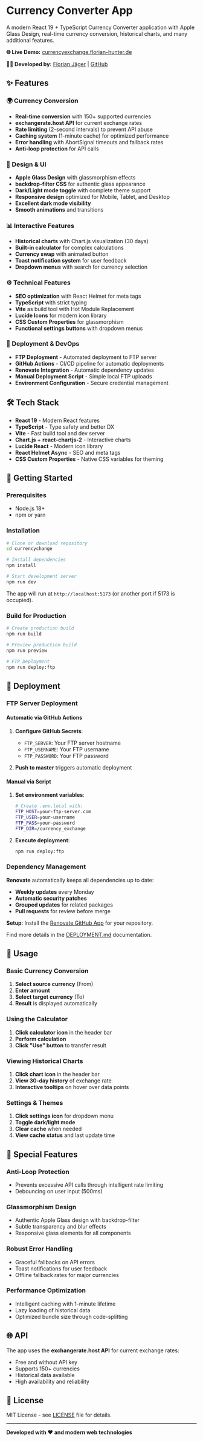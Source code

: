 # Currency Converter App

A modern React 19 + TypeScript Currency Converter application with Apple Glass Design, real-time currency conversion, historical charts, and many additional features.

**🌐 Live Demo:** [currencyexchange.florian-hunter.de](https://currencyexchange.florian-hunter.de)

**👨‍💻 Developed by:** [Florian Jäger](https://florian-hunter.de) | [GitHub](https://github.com/flroi950)

## ✨ Features

### 🌍 Currency Conversion
- **Real-time conversion** with 150+ supported currencies
- **exchangerate.host API** for current exchange rates
- **Rate limiting** (2-second intervals) to prevent API abuse
- **Caching system** (1-minute cache) for optimized performance
- **Error handling** with AbortSignal timeouts and fallback rates
- **Anti-loop protection** for API calls

### 🎨 Design & UI
- **Apple Glass Design** with glassmorphism effects
- **backdrop-filter CSS** for authentic glass appearance
- **Dark/Light mode toggle** with complete theme support
- **Responsive design** optimized for Mobile, Tablet, and Desktop
- **Excellent dark mode visibility**
- **Smooth animations** and transitions

### 📊 Interactive Features
- **Historical charts** with Chart.js visualization (30 days)
- **Built-in calculator** for complex calculations
- **Currency swap** with animated button
- **Toast notification system** for user feedback
- **Dropdown menus** with search for currency selection

### ⚙️ Technical Features
- **SEO optimization** with React Helmet for meta tags
- **TypeScript** with strict typing
- **Vite** as build tool with Hot Module Replacement
- **Lucide Icons** for modern icon library
- **CSS Custom Properties** for glassmorphism
- **Functional settings buttons** with dropdown menus

### 🚀 Deployment & DevOps
- **FTP Deployment** - Automated deployment to FTP server
- **GitHub Actions** - CI/CD pipeline for automatic deployments
- **Renovate Integration** - Automatic dependency updates
- **Manual Deployment Script** - Simple local FTP uploads
- **Environment Configuration** - Secure credential management

## 🛠 Tech Stack

- **React 19** - Modern React features
- **TypeScript** - Type safety and better DX
- **Vite** - Fast build tool and dev server
- **Chart.js** + **react-chartjs-2** - Interactive charts
- **Lucide React** - Modern icon library
- **React Helmet Async** - SEO and meta tags
- **CSS Custom Properties** - Native CSS variables for theming

## 🚀 Getting Started

### Prerequisites
- Node.js 18+ 
- npm or yarn

### Installation
```bash
# Clone or download repository
cd currencychange

# Install dependencies
npm install

# Start development server
npm run dev
```

The app will run at `http://localhost:5173` (or another port if 5173 is occupied).

### Build for Production
```bash
# Create production build
npm run build

# Preview production build
npm run preview

# FTP Deployment
npm run deploy:ftp
```

## 🚀 Deployment

### FTP Server Deployment

#### Automatic via GitHub Actions
1. **Configure GitHub Secrets**:
   - `FTP_SERVER`: Your FTP server hostname
   - `FTP_USERNAME`: Your FTP username  
   - `FTP_PASSWORD`: Your FTP password

2. **Push to master** triggers automatic deployment

#### Manual via Script
1. **Set environment variables**:
   ```bash
   # Create .env.local with:
   FTP_HOST=your-ftp-server.com
   FTP_USER=your-username
   FTP_PASS=your-password
   FTP_DIR=/currency_exchange
   ```

2. **Execute deployment**:
   ```bash
   npm run deploy:ftp
   ```

### Dependency Management

**Renovate** automatically keeps all dependencies up to date:
- **Weekly updates** every Monday
- **Automatic security patches**
- **Grouped updates** for related packages
- **Pull requests** for review before merge

**Setup**: Install the [Renovate GitHub App](https://github.com/apps/renovate) for your repository.

Find more details in the [DEPLOYMENT.md](DEPLOYMENT.md) documentation.

## 📱 Usage

### Basic Currency Conversion
1. **Select source currency** (From)
2. **Enter amount**
3. **Select target currency** (To)
4. **Result** is displayed automatically

### Using the Calculator
1. **Click calculator icon** in the header bar
2. **Perform calculation**
3. **Click "Use" button** to transfer result

### Viewing Historical Charts
1. **Click chart icon** in the header bar
2. **View 30-day history** of exchange rate
3. **Interactive tooltips** on hover over data points

### Settings & Themes
1. **Click settings icon** for dropdown menu
2. **Toggle dark/light mode**
3. **Clear cache** when needed
4. **View cache status** and last update time

## 🎯 Special Features

### Anti-Loop Protection
- Prevents excessive API calls through intelligent rate limiting
- Debouncing on user input (500ms)

### Glassmorphism Design
- Authentic Apple Glass design with backdrop-filter
- Subtle transparency and blur effects
- Responsive glass elements for all components

### Robust Error Handling
- Graceful fallbacks on API errors
- Toast notifications for user feedback
- Offline fallback rates for major currencies

### Performance Optimization
- Intelligent caching with 1-minute lifetime
- Lazy loading of historical data
- Optimized bundle size through code-splitting

## 🌐 API

The app uses the **exchangerate.host API** for current exchange rates:
- Free and without API key
- Supports 150+ currencies
- Historical data available
- High availability and reliability

## 📄 License

MIT License - see [LICENSE](LICENSE) file for details.

---

**Developed with ❤️ and modern web technologies**
